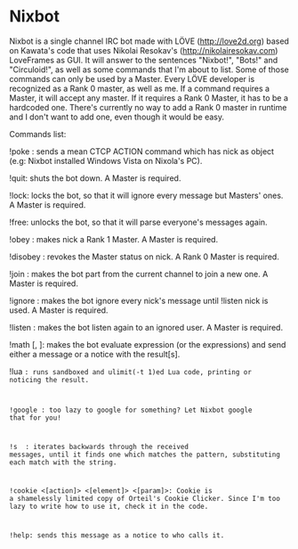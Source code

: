 Nixbot
======

Nixbot is a single channel IRC bot made with LÖVE (http://love2d.org) based on Kawata's code that uses Nikolai Resokav's (http://nikolairesokav.com) LoveFrames as GUI.
It will answer to the sentences "Nixbot!", "Bots!" and "Circuloid!", as well as some commands that I'm about to list.
Some of those commands can only be used by a Master. Every LÖVE developer is recognized as a Rank 0 master, as well as me.
If a command requires a Master, it will accept any master. If it requires a Rank 0 Master, it has to be a hardcoded one.
There's currently no way to add a Rank 0 master in runtime and I don't want to add one, even though it would be easy.



Commands list:

!poke <nick>: sends a mean CTCP ACTION command which has nick as object (e.g: Nixbot installed Windows Vista on Nixola's PC).

!quit: shuts the bot down. A Master is required.

!lock: locks the bot, so that it will ignore every message but Masters' ones. A Master is required.

!free: unlocks the bot, so that it will parse everyone's messages again.

!obey <nick>: makes nick a Rank 1 Master. A Master is required.

!disobey <nick>: revokes the Master status on nick. A Rank 0 Master is required.

!join <channel>: makes the bot part from the current channel to join a new one. A Master is required.

!ignore <nick>: makes the bot ignore every nick's message until !listen nick is used. A Master is required.

!listen <nick>: makes the bot listen again to an ignored user. A Master is required.

!math <expression>[, <expressions>]: makes the bot evaluate expression (or the expressions) and send either a message or a notice with the result[s].

!lua <code>: runs sandboxed and ulimit(-t 1)ed Lua code, printing or noticing the result.

!google <query>: too lazy to google for something? Let Nixbot google that for you!

!s <Lua pattern> <string>: iterates backwards through the received messages, until it finds one which matches the pattern, substituting each match with the string.

!cookie <[action]> <[element]> <[param]>: Cookie is a shamelessly limited copy of Orteil's Cookie Clicker. Since I'm too lazy to write how to use it, check it in the code.

!help: sends this message as a notice to who calls it.
